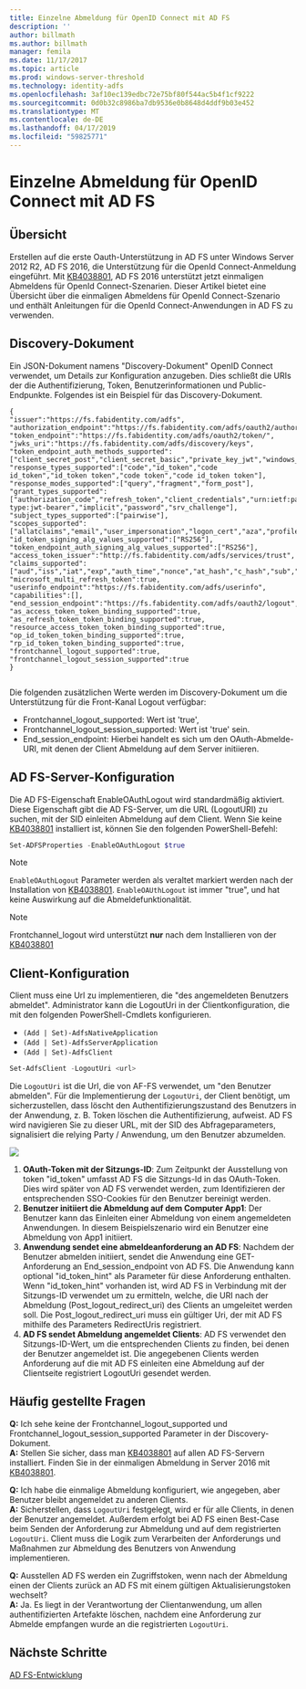 ```yaml
---
title: Einzelne Abmeldung für OpenID Connect mit AD FS
description: ''
author: billmath
ms.author: billmath
manager: femila
ms.date: 11/17/2017
ms.topic: article
ms.prod: windows-server-threshold
ms.technology: identity-adfs
ms.openlocfilehash: 3af10ec139edbc72e75bf80f544ac5b4f1cf9222
ms.sourcegitcommit: 0d0b32c8986ba7db9536e0b8648d4ddf9b03e452
ms.translationtype: MT
ms.contentlocale: de-DE
ms.lasthandoff: 04/17/2019
ms.locfileid: "59825771"
---
```

#  <a name="single-log-out-for-openid-connect-with-ad-fs"></a>Einzelne Abmeldung für OpenID Connect mit AD FS

## <a name="overview"></a>Übersicht
Erstellen auf die erste Oauth-Unterstützung in AD FS unter Windows Server 2012 R2, AD FS 2016, die Unterstützung für die OpenId Connect-Anmeldung eingeführt. Mit [KB4038801](https://support.microsoft.com/en-gb/help/4038801/windows-10-update-kb4038801), AD FS 2016 unterstützt jetzt einmaligen Abmeldens für OpenId Connect-Szenarien. Dieser Artikel bietet eine Übersicht über die einmaligen Abmeldens für OpenId Connect-Szenario und enthält Anleitungen für die OpenId Connect-Anwendungen in AD FS zu verwenden.


## <a name="discovery-doc"></a>Discovery-Dokument
Ein JSON-Dokument namens "Discovery-Dokument" OpenID Connect verwendet, um Details zur Konfiguration anzugeben.  Dies schließt die URIs der die Authentifizierung, Token, Benutzerinformationen und Public-Endpunkte.  Folgendes ist ein Beispiel für das Discovery-Dokument.

```
{
"issuer":"https://fs.fabidentity.com/adfs",
"authorization_endpoint":"https://fs.fabidentity.com/adfs/oauth2/authorize/",
"token_endpoint":"https://fs.fabidentity.com/adfs/oauth2/token/",
"jwks_uri":"https://fs.fabidentity.com/adfs/discovery/keys",
"token_endpoint_auth_methods_supported":["client_secret_post","client_secret_basic","private_key_jwt","windows_client_authentication"],
"response_types_supported":["code","id_token","code id_token","id_token token","code token","code id_token token"],
"response_modes_supported":["query","fragment","form_post"],
"grant_types_supported":["authorization_code","refresh_token","client_credentials","urn:ietf:params:oauth:grant-type:jwt-bearer","implicit","password","srv_challenge"],
"subject_types_supported":["pairwise"],
"scopes_supported":["allatclaims","email","user_impersonation","logon_cert","aza","profile","vpn_cert","winhello_cert","openid"],
"id_token_signing_alg_values_supported":["RS256"],
"token_endpoint_auth_signing_alg_values_supported":["RS256"],
"access_token_issuer":"http://fs.fabidentity.com/adfs/services/trust",
"claims_supported":["aud","iss","iat","exp","auth_time","nonce","at_hash","c_hash","sub","upn","unique_name","pwd_url","pwd_exp","sid"],
"microsoft_multi_refresh_token":true,
"userinfo_endpoint":"https://fs.fabidentity.com/adfs/userinfo",
"capabilities":[],
"end_session_endpoint":"https://fs.fabidentity.com/adfs/oauth2/logout",
"as_access_token_token_binding_supported":true,
"as_refresh_token_token_binding_supported":true,
"resource_access_token_token_binding_supported":true,
"op_id_token_token_binding_supported":true,
"rp_id_token_token_binding_supported":true,
"frontchannel_logout_supported":true,
"frontchannel_logout_session_supported":true
} 
 
```



Die folgenden zusätzlichen Werte werden im Discovery-Dokument um die Unterstützung für die Front-Kanal Logout verfügbar:

- Frontchannel_logout_supported: Wert ist 'true',
- Frontchannel_logout_session_supported: Wert ist 'true' sein.
- End_session_endpoint: Hierbei handelt es sich um den OAuth-Abmelde-URI, mit denen der Client Abmeldung auf dem Server initiieren.


## <a name="ad-fs-server-configuration"></a>AD FS-Server-Konfiguration
Die AD FS-Eigenschaft EnableOAuthLogout wird standardmäßig aktiviert.  Diese Eigenschaft gibt die AD FS-Server, um die URL (LogoutURI) zu suchen, mit der SID einleiten Abmeldung auf dem Client. Wenn Sie keine [KB4038801](https://support.microsoft.com/en-gb/help/4038801/windows-10-update-kb4038801) installiert ist, können Sie den folgenden PowerShell-Befehl:

```PowerShell
Set-ADFSProperties -EnableOAuthLogout $true
```

>[!NOTE]
> `EnableOAuthLogout` Parameter werden als veraltet markiert werden nach der Installation von [KB4038801](https://support.microsoft.com/en-gb/help/4038801/windows-10-update-kb4038801). `EnableOAUthLogout` ist immer "true", und hat keine Auswirkung auf die Abmeldefunktionalität.

>[!NOTE]
>Frontchannel_logout wird unterstützt **nur** nach dem Installieren von der [KB4038801](https://support.microsoft.com/en-gb/help/4038801/windows-10-update-kb4038801)

## <a name="client-configuration"></a>Client-Konfiguration
Client muss eine Url zu implementieren, die "des angemeldeten Benutzers abmeldet". Administrator kann die LogoutUri in der Clientkonfiguration, die mit den folgenden PowerShell-Cmdlets konfigurieren. 


- `(Add | Set)-AdfsNativeApplication`
- `(Add | Set)-AdfsServerApplication`
- `(Add | Set)-AdfsClient`

```PowerShell
Set-AdfsClient -LogoutUri <url>
```

Die `LogoutUri` ist die Url, die von AF-FS verwendet, um "den Benutzer abmelden". Für die Implementierung der `LogoutUri`, der Client benötigt, um sicherzustellen, dass löscht den Authentifizierungszustand des Benutzers in der Anwendung, z. B. Token löschen die Authentifizierung, aufweist. AD FS wird navigieren Sie zu dieser URL, mit der SID des Abfrageparameters, signalisiert die relying Party / Anwendung, um den Benutzer abzumelden. 

![](media/ad-fs-logout-openid-connect/adfs_single_logout2.png)


1.  **OAuth-Token mit der Sitzungs-ID**: Zum Zeitpunkt der Ausstellung von token "id_token" umfasst AD FS die Sitzungs-Id in das OAuth-Token. Dies wird später von AD FS verwendet werden, zum Identifizieren der entsprechenden SSO-Cookies für den Benutzer bereinigt werden.
2.  **Benutzer initiiert die Abmeldung auf dem Computer App1**: Der Benutzer kann das Einleiten einer Abmeldung von einem angemeldeten Anwendungen. In diesem Beispielszenario wird ein Benutzer eine Abmeldung von App1 initiiert.
3.  **Anwendung sendet eine abmeldeanforderung an AD FS**: Nachdem der Benutzer abmelden initiiert, sendet die Anwendung eine GET-Anforderung an End_session_endpoint von AD FS. Die Anwendung kann optional "id_token_hint" als Parameter für diese Anforderung enthalten. Wenn "id_token_hint" vorhanden ist, wird AD FS in Verbindung mit der Sitzungs-ID verwendet um zu ermitteln, welche, die URI nach der Abmeldung (Post_logout_redirect_uri) des Clients an umgeleitet werden soll.  Die Post_logout_redirect_uri muss ein gültiger Uri, der mit AD FS mithilfe des Parameters RedirectUris registriert.
4.  **AD FS sendet Abmeldung angemeldet Clients**: AD FS verwendet den Sitzungs-ID-Wert, um die entsprechenden Clients zu finden, bei denen der Benutzer angemeldet ist. Die angegebenen Clients werden Anforderung auf die mit AD FS einleiten eine Abmeldung auf der Clientseite registriert LogoutUri gesendet werden.

## <a name="faqs"></a>Häufig gestellte Fragen
**Q:** Ich sehe keine der Frontchannel_logout_supported und Frontchannel_logout_session_supported Parameter in der Discovery-Dokument.</br>
**A:** Stellen Sie sicher, dass man [KB4038801](https://support.microsoft.com/en-gb/help/4038801/windows-10-update-kb4038801) auf allen AD FS-Servern installiert. Finden Sie in der einmaligen Abmeldung in Server 2016 mit [KB4038801](https://support.microsoft.com/en-gb/help/4038801/windows-10-update-kb4038801).

**Q:** Ich habe die einmalige Abmeldung konfiguriert, wie angegeben, aber Benutzer bleibt angemeldet zu anderen Clients.</br>
**A:** Sicherstellen, dass `LogoutUri` festgelegt, wird er für alle Clients, in denen der Benutzer angemeldet. Außerdem erfolgt bei AD FS einen Best-Case beim Senden der Anforderung zur Abmeldung und auf dem registrierten `LogoutUri`. Client muss die Logik zum Verarbeiten der Anforderungs und Maßnahmen zur Abmeldung des Benutzers von Anwendung implementieren.</br>

**Q:** Ausstellen AD FS werden ein Zugriffstoken, wenn nach der Abmeldung einen der Clients zurück an AD FS mit einem gültigen Aktualisierungstoken wechselt?</br>
**A:** Ja. Es liegt in der Verantwortung der Clientanwendung, um allen authentifizierten Artefakte löschen, nachdem eine Anforderung zur Abmelde empfangen wurde an die registrierten `LogoutUri`.


## <a name="next-steps"></a>Nächste Schritte
[AD FS-Entwicklung](../../ad-fs/AD-FS-Development.md)  
